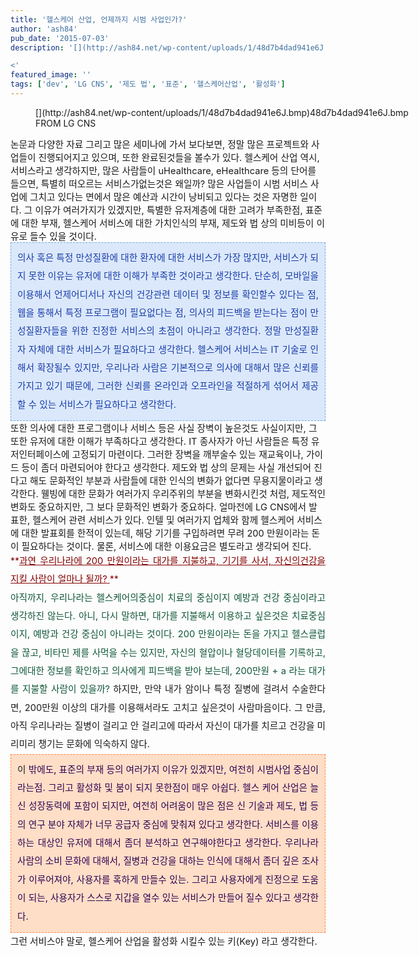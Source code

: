 ```yaml
---
title: '헬스케어 산업, 언제까지 시범 사업인가?'
author: 'ash84'
pub_date: '2015-07-03'
description: '[](http://ash84.net/wp-content/uploads/1/48d7b4dad941e6J.bmp)48d7b4dad941e6J.bmpFROM LG CNS

<'
featured_image: ''
tags: ['dev', 'LG CNS', '제도 법', '표준', '헬스케어산업', '활성화']
---
```



<span style="font-size: 11pt;">  
</span>  
<span style="font-size: 11pt;">  
</span>

<figure class="wp-caption aligncenter" style="width: 600px">[](http://ash84.net/wp-content/uploads/1/48d7b4dad941e6J.bmp)48d7b4dad941e6J.bmp<figcaption class="wp-caption-text">FROM LG CNS</figcaption></figure>

<span style="font-size: 11pt;">  
</span>  
<span style="font-size: 11pt;">  
 논문과 다양한 자료 그리고 많은 세미나에 가서 보다보면, 정말 많은 프로젝트와 사업들이 진행되어지고 있으며, 또한 완료된것들을 볼수가 있다. 헬스케어 산업 역시, 서비스라고 생각하지만, 많은 사람들이 uHealthcare, eHealthcare 등의 단어를 들으면, 특별히 떠오르는 서비스가없는것은 왜일까?</span>  
<span style="font-size: 11pt;">  
</span>  
<span style="font-size: 11pt;">  
 많은 사업들이 시범 서비스 사업에 그치고 있다는 면에서 많은 예산과 시간이 낭비되고 있다는 것은 자명한 일이다. 그 이유가 여러가지가 있겠지만, 특별한 유저계층에 대한 고려가 부족한점, 표준에 대한 부재, 헬스케어 서비스에 대한 가치인식의 부재, 제도와 법 상의 미비등이 이유로 들수 있을 것이다. </span>  
<span style="font-size: 11pt;">  
</span>  
<span style="font-size: 11pt;">  
</span>

<div class="txc-textbox" style="border: 1px dashed rgb(121, 165, 228); padding: 10px; background-color: rgb(219, 232, 251); text-align: justify; line-height: 2;"><span style="font-size: 11pt;">  
</span>  
<span style="font-size: 11pt;">  
</span><font color="#193da9"><span style="font-size: 11pt;">의사 혹은 특정 만성질환에 대한 환자에 대한 서비스가 가장 많지만, 서비스가 되지 못한 이유는 유저에 대한 이해가 부족한 것이라고 생각한다. 단순히, 모바일을 이용해서 언제어디서나 자신의 건강관련 데이터 및 정보를 확인할수 있다는 점, 웹을 통해서 특정 프로그램이 필요없다는 점, 의사의 피드백을 받는다는 점이 만성질환자들을 위한 진정한 서비스의 초점이 아니라고 생각한다. 정말 만성질환자 자체에 대한 서비스가 필요하다고 생각한다. 헬스케어 서비스는 IT 기술로 인해서 확장될수 있지만, 우리나라 사람은 기본적으로 의사에 대해서 많은 신뢰를 가지고 있기 때문에, 그러한 신뢰를 온라인과 오프라인을 적절하게 섞어서 제공할 수 있는 서비스가 필요하다고 생각한다. </span></font>  
<span style="font-size: 11pt;">  
</span></div><span style="font-size: 11pt;">  
</span><font color="#193da9">  
<span style="font-size: 11pt;">  
</span></font>  
<span style="font-size: 11pt;">  
 또한 의사에 대한 프로그램이나 서비스 등은 사실 장벽이 높은것도 사실이지만, 그 또한 유저에 대한 이해가 부족하다고 생각한다. IT 종사자가 아닌 사람들은 특정 유저인터페이스에 고정되기 마련이다. 그러한 장벽을 깨부술수 있는 재교육이나, 가이드 등이 좀더 마련되어야 한다고 생각한다. </span>  
<span style="font-size: 11pt;">  
</span>  
<span style="font-size: 11pt;">  
 제도와 법 상의 문제는 사실 개선되어 진다고 해도 문화적인 부분과 사람들에 대한 인식의 변화가 없다면 무용지물이라고 생각한다. 웰빙에 대한 문화가 여러가지 우리주위의 부분을 변화시킨것 처럼, 제도적인 변화도 중요하지만, 그 보다 문화적인 변화가 중요하다. </span>  
<span style="font-size: 11pt;">  
</span>  
<span style="font-size: 11pt;">  
 얼마전에 LG CNS에서 발표한, 헬스케어 관련 서비스가 있다. 인텔 및 여러가지 업체와 함께 헬스케어 서비스에 대한 발표회를 한적이 있는데, 해당 기기를 구입하려면 무려 200 만원이라는 돈이 필요하다는 것이다. 물론, 서비스에 대한 이용요금은 별도라고 생각되어 진다. </span>  
<span style="font-size: 11pt;">  
</span>  
<span style="font-size: 11pt;">  
</span>  
<span style="font-size: 11pt;"></span>

<div style="text-align: justify; line-height: 2;"><span style="font-size: 11pt;">  
</span><font color="#840000">**<u><span style="font-size: 11pt;">과연 우리나라에 200 만원이라는 대가를 지불하고, 기기를 사서, 자신의건강을 지킬 사람이 얼마나 될까?</span>  
<span style="font-size: 11pt;">  
</span>  
<span style="font-size: 11pt;">  
</span></u>**</font>  
<span style="font-size: 11pt;">  
</span></div><span style="font-size: 11pt;">  
</span>

<div style="text-align: justify; line-height: 2;"><span style="font-size: 11pt;">  
</span><font color="#ff8b16"><font color="#105738"><span style="font-size: 11pt;">아직까지, 우리나라는 헬스케어의중심이 치료의 중심이지 예방과 건강 중심이라고 생각하진 않는다. 아니, 다시 말하면, 대가를 지불해서 이용하고 싶은것은 치료중심이지, 예방과 건강 중심이 아니라는 것이다. 200 만원이라는 돈을 가지고 헬스클럽을 끊고, 비타민 제를 사먹을 수는 있지만, 자신의 혈압이나 혈당데이터를 기록하고, 그에대한 정보를 확인하고 의사에게 피드백을 받아 보는데, 200만원 + a 라는 대가를 지불할 사람이 있을까?</span></font>  
<span style="font-size: 11pt;">  
</span></font>  
<span style="font-size: 11pt;">  
 하지만, 만약 내가 암이나 특정 질병에 걸려서 수술한다면, 200만원 이상의 대가를 이용해서라도 고치고 싶은것이 사람마음이다. 그 만큼, 아직 우리나라는 질병이 걸리고 안 걸리고에 따라서 자신이 대가를 치르고 건강을 미리미리 챙기는 문화에 익숙하지 않다. </span>  
<span style="font-size: 11pt;">  
</span>  
<span style="font-size: 11pt;">  
</span><div class="txc-textbox" style="BORDER-RIGHT: #fe8943 1px dashed; PADDING-RIGHT: 10px; BORDER-TOP: #fe8943 1px dashed; PADDING-LEFT: 10px; PADDING-BOTTOM: 10px; BORDER-LEFT: #fe8943 1px dashed; PADDING-TOP: 10px; BORDER-BOTTOM: #fe8943 1px dashed; BACKGROUND-COLOR: #fedec7"><span style="font-size: 11pt;">  
</span>  
<span style="font-size: 11pt;">  
 이</span><font color="#320251"><span style="font-size: 11pt;"> 밖에도, 표준의 부재 등의 여러가지 이유가 있겠지만, 여전히 시범사업 중심이라는점. 그리고 활성화 및 붐이 되지 못한점이 매우 아쉽다. 헬스 케어 산업은 늘 신 성장동력에 포함이 되지만, 여전히 어려움이 많은 점은 신 기술과 제도, 법 등의 연구 분야 자체가 너무 공급자 중심에 맞춰져 있다고 생각한다. 서비스를 이용하는 대상인 유저에 대해서 좀더 분석하고 연구해야한다고 생각한다. 우리나라 사람의 소비 문화에 대해서, 질병과 건강을 대하는 인식에 대해서 좀더 깊은 조사가 이루어져야, 사용자를 혹하게 만들수 있는. 그리고 사용자에게 진정으로 도움이 되는, 사용자가 스스로 지갑을 열수 있는 서비스가 만들어 질수 있다고 생각한다. </span>  
<span style="font-size: 11pt;">  
</span></font>  
<span style="font-size: 11pt;">  
</span></div><span style="font-size: 11pt;">  
</span>  
<span style="font-size: 11pt;">  
 그런 서비스야 말로, 헬스케어 산업을 활성화 시킬수 있는 키(Key) 라고 생각한다.</span>

</div>

